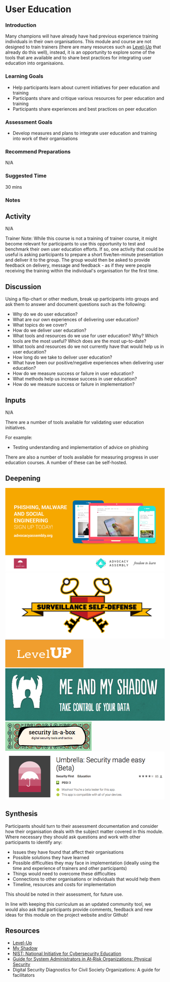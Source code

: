 # User Education


### Introduction
Many champions will have already have had previous experience training individuals in their own organisations. This module and course are not designed to train trainers (there are many resources such as [Level-Up](https://www.level-up.cc) that already do this well), instead, it is an opportunity to explore some of the tools that are available and to share best practices for integrating user education into organisaions.

### Learning Goals
* Help participants learn about current initiatives for peer education and training
* Participants share and critique various resources for peer education and training
* Participants share experiences and best practices on peer education 

### Assessment Goals
* Develop measures and plans to integrate user education and training into work of their organisations

### Recommend Preparations
N/A

### Suggested Time
30 mins

### Notes


## Activity
N/A

Trainer Note: While this course is not a training of trainer course, it might become relevant for participants to use this opportunity to test and benchmark their own user education efforts. If so, one activity that could be useful is asking participants to prepare a short five/ten-minute presentation and deliver it to the group. The group would then be asked to provide feedback on delivery, message and feedback - as if they were people receiving the training within the individual's organisation for the first time. 
 
## Discussion 
Using a flip-chart or other medium, break up participants into groups and ask them to answer and document questions such as the following:

* Why do we do user education?
* What are our own experiences of delivering user education?
* What topics do we cover?
* How do we deliver user education?
* What tools and resources do we use for user education? Why? Which tools are the most useful? Which does are the most up-to-date?
* What tools and resources do we not currently have that would help us in user education?
* How long do we take to deliver user education?
* What have been our positive/negative experiences when delivering user education?
* How do we measure success or failure in user education?
* What methods help us increase success in user education?
* How do we measure success or failure in implementation?


## Inputs 
N/A

There are a number of tools available for validating user education initiatives.

For example:

* Testing understanding and implementation of advice on phishing

There are also a number of tools available for measuring progress in user education courses. A number of these can be self-hosted. 

 
## Deepening 

![Advocacy Assembly](img/education/aaphishing.png)
![EFF Surveillance Self Defence](img/education/effssd.png)
![Level-Up.cc](img/education/levelup.png)
![Me and my Shadow](img/education/myshadow.png)
![Security in a Box](img/education/siab.png)
![Umbrella App](img/education/umbrella.png)

  
## Synthesis
Participants should turn to their assessment documentation and consider how their organisation deals with the subject matter covered in this module. Where necessary they should ask questions and work with other participants to identify any:
 
* Issues they have found that affect their organisations
* Possible solutions they have learned
* Possible difficulties they may face in implementation (ideally using the time and experience of trainers and other participants)
* Things would need to overcome these difficulties
* Connections to other organisations or individuals that would help them
* Timeline, resources and costs for implementation

This should be noted in their assessment, for future use. 

In line with keeping this curriculum as an updated community tool, we would also ask that participants provide comments, feedback and new ideas for this module on the project website and/or Github!


## Resources
* [Level-Up](https://level-up.cc/)
* [My Shadow](https://myshadow.org/)
* [NIST: National Initiative for Cybersecurity Education](http://nvlpubs.nist.gov/nistpubs/SpecialPublications/NIST.SP.800-181.pdf)
* [Guide for System Administrators in At‐Risk Organizations: Physical Security](https://github.com/OpenInternet/System_Administrator_Guide_Text/blob/master/en/best_practices/staff_awareness_and_communications/index.md)
* Digital Security Diagnostics for Civil Society Organizations: A guide for facilitators


